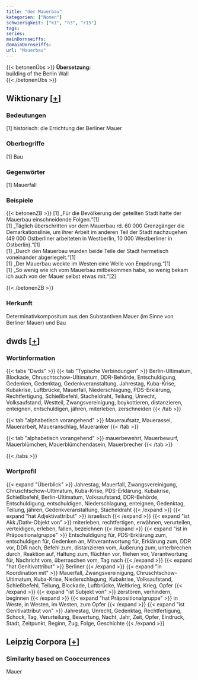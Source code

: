 ```yaml
---
title: "der Mauerbau"
kategorien: ["Nomen"]
schwierigkeit: ["k1", "h3", "r15"]
tags:
series:
mainDornseiffs:
domainDornseiffs:
url: "Mauerbau"
---
```


{{< betonenÜbs >}}
**Übersetzung:**  
building of the Berlin Wall  
{{< /betonenÜbs >}}

## Wiktionary [[+](https://de.wiktionary.org/wiki/Mauerbau)]

### Bedeutungen
[1] historisch: die Errichtung der Berliner Mauer  

### Oberbegriffe
[1] Bau  

### Gegenwörter
[1] Mauerfall  

### Beispiele
{{< betonenZB >}}
[1] „Für die Bevölkerung der geteilten Stadt hatte der Mauerbau einschneidende Folgen.“[1]  
[1] „Täglich überschritten vor dem Mauerbau rd. 60 000 Grenzgänger die Demarkationslinie, um ihrer Arbeit im anderen Teil der Stadt nachzugehen (49 000 Ostberliner arbeiteten in Westberlin, 10 000 Westberliner in Ostberlin).“[1]  
[1] „Durch den Mauerbau wurden beide Teile der Stadt hermetisch voneinander abgeriegelt.“[1]  
[1] „Der Mauerbau weckte im Westen eine Welle von Empörung.“[1]  
[1] „So wenig wie ich vom Mauerbau mitbekommen habe, so wenig bekam ich auch von der Mauer selbst etwas mit.“[2]  

{{< /betonenZB >}}
### Herkunft
Determinativkompositum aus den Substantiven Mauer (im Sinne von Berliner Mauer) und Bau  



## dwds [[+](https://www.dwds.de/wb/Mauerbau)]

### Wortinformation
{{< tabs "Dwds" >}}
{{< tab "Typische Verbindungen" >}}
Berlin-Ultimatum, Blockade, Chruschtschow-Ultimatum, DDR-Behörde, Entschuldigung, Gedenken, Gedenktag, Gedenkveranstaltung, Jahrestag, Kuba-Krise, Kubakrise, Luftbrücke, Mauerfall, Niederschlagung, PDS-Erklärung, Rechtfertigung, Schießbefehl, Stacheldraht, Teilung, Unrecht, Volksaufstand, Westteil, Zwangsvereinigung, boykottieren, distanzieren, enteignen, entschuldigen, jähren, miterleben, zerschneiden
{{< /tab >}}

{{< tab "alphabetisch vorangehend" >}}
Maueraufsatz, Mauerassel, Mauerarbeit, Maueranschlag, Maueranker
{{< /tab >}}

{{< tab "alphabetisch vorangehend" >}}
mauerbewehrt, Mauerbewurf, Mauerblümchen, Mauerblümchendasein, Mauerbrecher
{{< /tab >}}

{{< /tabs >}}

### Wortprofil
{{< expand "Überblick" >}} Jahrestag, Mauerfall, Zwangsvereinigung, Chruschtschow-Ultimatum, Kuba-Krise, PDS-Erklärung, Kubakrise, Schießbefehl, Berlin-Ultimatum, Volksaufstand, DDR-Behörde, Entschuldigung, entschuldigen, Niederschlagung, enteignen, Gedenktag, Teilung, jähren, Gedenkveranstaltung, Stacheldraht {{< /expand >}}
{{< expand "hat Adjektivattribut" >}} israelisch {{< /expand >}}
{{< expand "ist Akk./Dativ-Objekt von" >}} miterleben, rechtfertigen, erwähnen, verurteilen, verteidigen, erleben, fallen, bezeichnen {{< /expand >}}
{{< expand "ist in Präpositionalgruppe" >}} Entschuldigung für, PDS-Erklärung zum, entschuldigen für, Gedenken an, Mitverantwortung für, Erklärung zum, DDR vor, DDR nach, Befehl zum, distanzieren vom, Äußerung zum, unterbrechen durch, Reaktion auf, Haltung zum, flüchten vor, fliehen vor, Verantwortung für, Nachricht vom, überraschen vom, Tag nach {{< /expand >}}
{{< expand "hat Genitivattribut" >}} Berliner {{< /expand >}}
{{< expand "in Koordination mit" >}} Mauerfall, Zwangsvereinigung, Chruschtschow-Ultimatum, Kuba-Krise, Niederschlagung, Kubakrise, Volksaufstand, Schießbefehl, Teilung, Blockade, Luftbrücke, Weltkrieg, Krieg, Opfer {{< /expand >}}
{{< expand "ist Subjekt von" >}} zerstören, verhindern, beginnen {{< /expand >}}
{{< expand "hat Präpositionalgruppe" >}} in Weste, in Westen, im Westen, zum Opfer {{< /expand >}}
{{< expand "ist Genitivattribut von" >}} Jahrestag, Unrecht, Gedenktag, Rechtfertigung, Schock, Tag, Verurteilung, Bewertung, Nacht, Jahr, Zeit, Opfer, Eindruck, Stadt, Zeitpunkt, Beginn, Zug, Folge, Geschichte {{< /expand >}}

## Leipzig Corpora [[+](https://corpora.uni-leipzig.de/en/res?word=Mauerbau&corpusId=deu_newscrawl-public_2018)]


### Similarity based on Cooccurrences
Mauer

